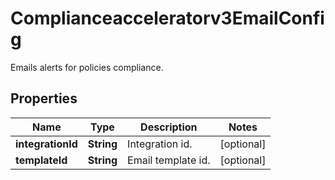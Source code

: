 

# Complianceacceleratorv3EmailConfig

Emails alerts for policies compliance.

## Properties

| Name | Type | Description | Notes |
|------------ | ------------- | ------------- | -------------|
|**integrationId** | **String** | Integration id. |  [optional] |
|**templateId** | **String** | Email template id. |  [optional] |



